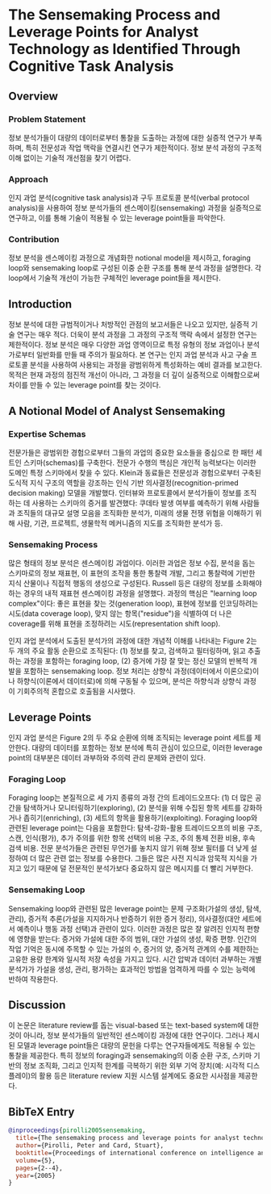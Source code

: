 # The Sensemaking Process and Leverage Points for Analyst Technology as Identified Through Cognitive Task Analysis

## Overview
### Problem Statement
정보 분석가들이 대량의 데이터로부터 통찰을 도출하는 과정에 대한 실증적 연구가 부족하며, 특히 전문성과 작업 맥락을 연결시킨 연구가 제한적이다. 정보 분석 과정의 구조적 이해 없이는 기술적 개선점을 찾기 어렵다.

### Approach
인지 과업 분석(cognitive task analysis)과 구두 프로토콜 분석(verbal protocol analysis)을 사용하여 정보 분석가들의 센스메이킹(sensemaking) 과정을 실증적으로 연구하고, 이를 통해 기술이 적용될 수 있는 leverage point들을 파악한다.

### Contribution
정보 분석을 센스메이킹 과정으로 개념화한 notional model을 제시하고, foraging loop와 sensemaking loop로 구성된 이중 순환 구조를 통해 분석 과정을 설명한다. 각 loop에서 기술적 개선이 가능한 구체적인 leverage point들을 제시한다.

## Introduction
정보 분석에 대한 규범적이거나 처방적인 관점의 보고서들은 나오고 있지만, 실증적 기술 연구는 매우 적다. 더욱이 분석 과정을 그 과정의 구조적 맥락 속에서 설정한 연구는 제한적이다. 정보 분석은 매우 다양한 과업 영역이므로 특정 유형의 정보 과업이나 분석가로부터 일반화를 만들 때 주의가 필요하다. 본 연구는 인지 과업 분석과 사고 구술 프로토콜 분석을 사용하여 사용되는 과정을 광범위하게 특성화하는 예비 결과를 보고한다. 목적은 현재 과정의 점진적 개선이 아니라, 그 과정을 더 깊이 실증적으로 이해함으로써 차이를 만들 수 있는 leverage point를 찾는 것이다.

## A Notional Model of Analyst Sensemaking
### Expertise Schemas
전문가들은 광범위한 경험으로부터 그들의 과업의 중요한 요소들을 중심으로 한 패턴 세트인 스키마(schemas)를 구축한다. 전문가 수행의 핵심은 개인적 능력보다는 이러한 도메인 특정 스키마에서 찾을 수 있다. Klein과 동료들은 전문성과 경험으로부터 구축된 도식적 지식 구조의 역할을 강조하는 인식 기반 의사결정(recognition-primed decision making) 모델을 개발했다. 인터뷰와 프로토콜에서 분석가들이 정보를 조직하는 데 사용하는 스키마의 증거를 발견했다: 쿠데타 발생 여부를 예측하기 위해 사람들과 조직들의 대규모 설명 모음을 조직화한 분석가, 미래의 생물 전쟁 위협을 이해하기 위해 사람, 기관, 프로젝트, 생물학적 메커니즘의 지도를 조직화한 분석가 등.

### Sensemaking Process
많은 형태의 정보 분석은 센스메이킹 과업이다. 이러한 과업은 정보 수집, 분석을 돕는 스키마로의 정보 재표현, 이 표현의 조작을 통한 통찰력 개발, 그리고 통찰력에 기반한 지식 산물이나 직접적 행동의 생성으로 구성된다. Russell 등은 대량의 정보를 소화해야 하는 경우의 내적 재표현 센스메이킹 과정을 설명했다. 과정의 핵심은 "learning loop complex"이다: 좋은 표현을 찾는 것(generation loop), 표현에 정보를 인코딩하려는 시도(data coverage loop), 맞지 않는 항목("residue")을 식별하여 더 나은 coverage를 위해 표현을 조정하려는 시도(representation shift loop).

인지 과업 분석에서 도출된 분석가의 과정에 대한 개념적 이해를 나타내는 Figure 2는 두 개의 주요 활동 순환으로 조직된다: (1) 정보를 찾고, 검색하고 필터링하며, 읽고 추출하는 과정을 포함하는 foraging loop, (2) 증거에 가장 잘 맞는 정신 모델의 반복적 개발을 포함하는 sensemaking loop. 정보 처리는 상향식 과정(데이터에서 이론으로)이나 하향식(이론에서 데이터로)에 의해 구동될 수 있으며, 분석은 하향식과 상향식 과정이 기회주의적 혼합으로 호출됨을 시사했다.

## Leverage Points
인지 과업 분석은 Figure 2의 두 주요 순환에 의해 조직되는 leverage point 세트를 제안한다. 대량의 데이터를 포함하는 정보 분석에 특히 관심이 있으므로, 이러한 leverage point의 대부분은 데이터 과부하와 주의력 관리 문제와 관련이 있다.

### Foraging Loop
Foraging loop는 본질적으로 세 가지 종류의 과정 간의 트레이드오프다: (1) 더 많은 공간을 탐색하거나 모니터링하기(exploring), (2) 분석을 위해 수집된 항목 세트를 강화하거나 좁히기(enriching), (3) 세트의 항목을 활용하기(exploiting). Foraging loop와 관련된 leverage point는 다음을 포함한다: 탐색-강화-활용 트레이드오프의 비용 구조, 스캔, 인식(평가), 추가 주의를 위한 항목 선택의 비용 구조, 주의 통제 전환 비용, 후속 검색 비용. 전문 분석가들은 관련된 무언가를 놓치지 않기 위해 정보 필터를 더 낮게 설정하여 더 많은 관련 없는 정보를 수용한다. 그들은 많은 사전 지식과 암묵적 지식을 가지고 있기 때문에 덜 전문적인 분석가보다 중요하지 않은 메시지를 더 빨리 거부한다.

### Sensemaking Loop
Sensemaking loop와 관련된 많은 leverage point는 문제 구조화(가설의 생성, 탐색, 관리), 증거적 추론(가설을 지지하거나 반증하기 위한 증거 정리), 의사결정(대안 세트에서 예측이나 행동 과정 선택)과 관련이 있다. 이러한 과정은 많은 잘 알려진 인지적 편향에 영향을 받는다: 증거와 가설에 대한 주의 범위, 대안 가설의 생성, 확증 편향. 인간의 작업 기억은 동시에 주목할 수 있는 가설의 수, 증거의 양, 증거적 관계의 수를 제한하는 고유한 용량 한계와 일시적 저장 속성을 가지고 있다. 시간 압박과 데이터 과부하는 개별 분석가가 가설을 생성, 관리, 평가하는 효과적인 방법을 엄격하게 따를 수 있는 능력에 반하여 작용한다.

## Discussion
이 논문은 literature review를 돕는 visual-based 또는 text-based system에 대한 것이 아니라, 정보 분석가들의 일반적인 센스메이킹 과정에 대한 연구이다. 그러나 제시된 모델과 leverage point들은 대량의 문헌을 다루는 연구자들에게도 적용될 수 있는 통찰을 제공한다. 특히 정보의 foraging과 sensemaking의 이중 순환 구조, 스키마 기반의 정보 조직화, 그리고 인지적 한계를 극복하기 위한 외부 기억 장치(예: 시각적 디스플레이)의 활용 등은 literature review 지원 시스템 설계에도 중요한 시사점을 제공한다.

## BibTeX Entry
```bibtex
@inproceedings{pirolli2005sensemaking,
  title={The sensemaking process and leverage points for analyst technology as identified through cognitive task analysis},
  author={Pirolli, Peter and Card, Stuart},
  booktitle={Proceedings of international conference on intelligence analysis},
  volume={5},
  pages={2--4},
  year={2005}
}
```